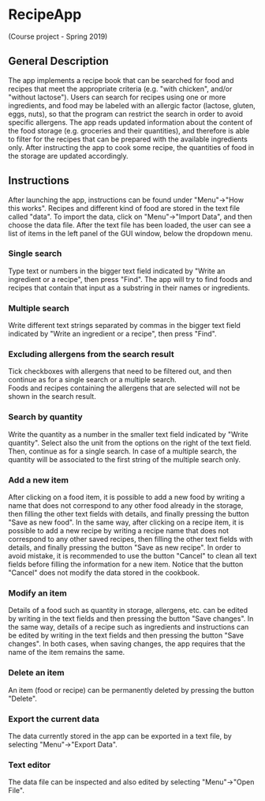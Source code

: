 # RecipeApp
(Course project - Spring 2019)

## General Description
The app implements a recipe book that can be searched for food and recipes that meet the
appropriate criteria (e.g. "with chicken", and/or "without lactose").
Users can search for recipes using one or more ingredients, and food may be labeled 
with an allergic factor (lactose, gluten, eggs, nuts), so that the program can restrict 
the search in order to avoid specific allergens. The app reads updated 
information about the content of the food storage (e.g. groceries and
their quantities), and therefore is able to filter for the recipes that can be prepared with the
available ingredients only. After instructing the app to cook some recipe, the quantities of 
food in the storage are updated accordingly.  

## Instructions
After launching the app, instructions can be found under "Menu"->"How this works".
Recipes and different kind of food are stored in the text file called "data". To import the data,
click on "Menu"->"Import Data", and then choose the data file. After the text file has been loaded, 
the user can see a list of items in the left panel of the GUI window, below the dropdown menu. 

### Single search
Type text or numbers in the bigger text field indicated by "Write an ingredient or a recipe", then press "Find".
The app will try to find foods and recipes that contain that input as a substring in their names or ingredients. 

### Multiple search
Write different text strings separated by commas in the bigger text field indicated by "Write an ingredient or a recipe", 
then press "Find".

### Excluding allergens from the search result
Tick checkboxes with allergens that need to be filtered out, and then continue as for a single search or a multiple search.  
Foods and recipes containing the allergens that are selected will not be shown in the search result. 

### Search by quantity
Write the quantity as a number in the smaller text field indicated by "Write quantity". 
Select also the unit from the options on the right of the text field. 
Then, continue as for a single search. 
In case of a multiple search, the quantity will be associated to the first string of the multiple search only. 

### Add a new item
After clicking on a food item, it is possible to add a new food by writing a name that does not correspond 
to any other food already in the storage, then filling the other text fields with details, and finally pressing 
the button "Save as new food". 
In the same way, after clicking on a recipe item, it is possible to add a new recipe by writing a recipe name 
that does not correspond to any other saved recipes, then filling the other text fields with details, and finally 
pressing the button "Save as new recipe".
In order to avoid mistake, it is recommended to use the button "Cancel" to clean all text fields before filling the 
information for a new item. Notice that the button "Cancel" does not modify the data stored in the cookbook.

### Modify an item
Details of a food such as quantity in storage, allergens, etc. can be edited by writing in the text fields and 
then pressing the button "Save changes". 
In the same way, details of a recipe such as ingredients and instructions can be edited by writing in the text fields 
and then pressing the button "Save changes". 
In both cases, when saving changes, the app requires that the name of the item remains the same.

### Delete an item
An item (food or recipe) can be permanently deleted by pressing the button "Delete".

### Export the current data
The data currently stored in the app can be exported in a text file, by selecting "Menu"->"Export Data". 

### Text editor 
The data file can be inspected and also edited by selecting "Menu"->"Open File".
